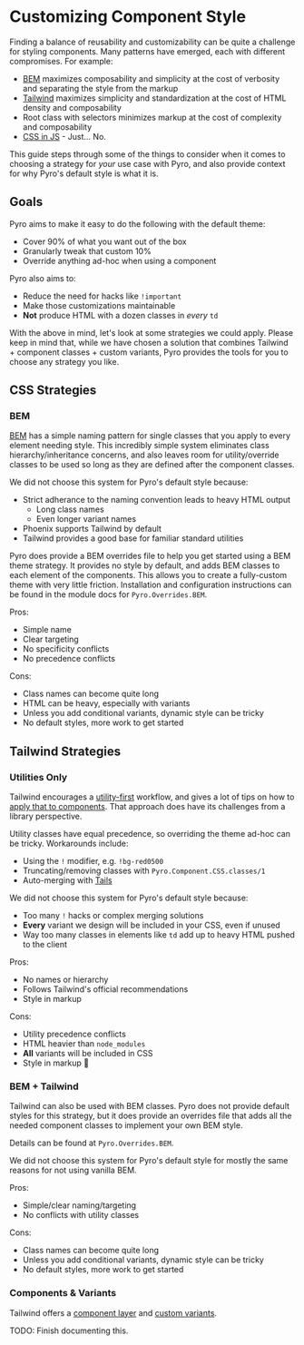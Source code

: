 # Customizing Component Style

Finding a balance of reusability and customizability can be quite a challenge for styling components. Many patterns have emerged, each with different compromises. For example:

- [BEM](https://getbem.com/) maximizes composability and simplicity at the cost of verbosity and separating the style from the markup
- [Tailwind](https://tailwindcss.com/) maximizes simplicity and standardization at the cost of HTML density and composability
- Root class with selectors minimizes markup at the cost of complexity and composability
- [CSS in JS](https://cssinjs.org/) - Just... No.

This guide steps through some of the things to consider when it comes to choosing a strategy for _your_ use case with Pyro, and also provide context for why Pyro's default style is what it is.

## Goals

Pyro aims to make it easy to do the following with the default theme:

- Cover 90% of what you want out of the box
- Granularly tweak that custom 10%
- Override anything ad-hoc when using a component

Pyro also aims to:

- Reduce the need for hacks like `!important`
- Make those customizations maintainable
- **Not** produce HTML with a dozen classes in _every_ `td`

With the above in mind, let's look at some strategies we could apply. Please keep in mind that, while we have chosen a solution that combines Tailwind + component classes + custom variants, Pyro provides the tools for you to choose any strategy you like.

## CSS Strategies

### BEM

[BEM](https://getbem.com/) has a simple naming pattern for single classes that you apply to every element needing style. This incredibly simple system eliminates class hierarchy/inheritance concerns, and also leaves room for utility/override classes to be used so long as they are defined after the component classes.

We did not choose this system for Pyro's default style because:

- Strict adherance to the naming convention leads to heavy HTML output
  - Long class names
  - Even longer variant names
- Phoenix supports Tailwind by default
- Tailwind provides a good base for familiar standard utilities

Pyro does provide a BEM overrides file to help you get started using a BEM theme strategy. It provides no style by default, and adds BEM classes to each element of the components. This allows you to create a fully-custom theme with very little friction. Installation and configuration instructions can be found in the module docs for `Pyro.Overrides.BEM`.

Pros:

- Simple name
- Clear targeting
- No specificity conflicts
- No precedence conflicts

Cons:

- Class names can become quite long
- HTML can be heavy, especially with variants
- Unless you add conditional variants, dynamic style can be tricky
- No default styles, more work to get started

## Tailwind Strategies

### Utilities Only

Tailwind encourages a [utility-first](https://tailwindcss.com/docs/utility-first) workflow, and gives a lot of tips on how to [apply that to components](https://tailwindcss.com/docs/reusing-styles). That approach does have its challenges from a library perspective.

Utility classes have equal precedence, so overriding the theme ad-hoc can be tricky. Workarounds include:

- Using the `!` modifier, e.g. `!bg-red0500`
- Truncating/removing classes with `Pyro.Component.CSS.classes/1`
- Auto-merging with [Tails](https://hexdocs.pm/tails/Tails.html)

We did not choose this system for Pyro's default style because:

- Too many `!` hacks or complex merging solutions
- **Every** variant we design will be included in your CSS, even if unused
- Way too many classes in elements like `td` add up to heavy HTML pushed to the client

Pros:

- No names or hierarchy
- Follows Tailwind's official recommendations
- Style in markup

Cons:

- Utility precedence conflicts
- HTML heavier than `node_modules`
- **All** variants will be included in CSS
- Style in markup 🤣

### BEM + Tailwind

Tailwind can also be used with BEM classes. Pyro does not provide default styles for this strategy, but it does provide an overrides file that adds all the needed component classes to implement your own BEM style.

Details can be found at `Pyro.Overrides.BEM`.

We did not choose this system for Pyro's default style for mostly the same reasons for not using vanilla BEM.

Pros:

- Simple/clear naming/targeting
- No conflicts with utility classes

Cons:

- Class names can become quite long
- Unless you add conditional variants, dynamic style can be tricky
- No default styles, more work to get started

### Components & Variants

Tailwind offers a [component layer](https://tailwindcss.com/docs/reusing-styles#extracting-classes-with-apply) and [custom variants](https://tailwindcss.com/docs/plugins#adding-variants).

TODO: Finish documenting this.
